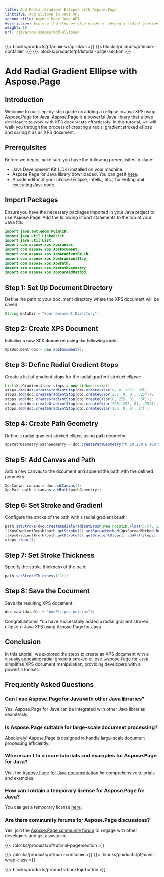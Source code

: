 ```yaml
---
title: Add Radial Gradient Ellipse with Aspose.Page
linktitle: Add Ellipse in Java XPS
second_title: Aspose.Page Java API
description: Explore the step-by-step guide on adding a radial gradient stroked ellipse in Java XPS using Aspose.Page for Java. Enhance your document creation effortlessly.
weight: 10
url: /java/xps-shapes/add-ellipse/
---
```


{{< blocks/products/pf/main-wrap-class >}}
{{< blocks/products/pf/main-container >}}
{{< blocks/products/pf/tutorial-page-section >}}

# Add Radial Gradient Ellipse with Aspose.Page

## Introduction
Welcome to our step-by-step guide on adding an ellipse in Java XPS using Aspose.Page for Java. Aspose.Page is a powerful Java library that allows developers to work with XPS documents effortlessly. In this tutorial, we will walk you through the process of creating a radial gradient stroked ellipse and saving it as an XPS document.
## Prerequisites
Before we begin, make sure you have the following prerequisites in place:
- Java Development Kit (JDK) installed on your machine.
- Aspose.Page for Java library downloaded. You can get it [here](https://releases.aspose.com/page/java/).
- A code editor of your choice (Eclipse, IntelliJ, etc.) for writing and executing Java code.
## Import Packages
Ensure you have the necessary packages imported in your Java project to use Aspose.Page. Add the following import statements to the top of your Java file:
```java
import java.awt.geom.Point2D;
import java.util.LinkedList;
import java.util.List;
import com.aspose.xps.XpsCanvas;
import com.aspose.xps.XpsDocument;
import com.aspose.xps.XpsGradientBrush;
import com.aspose.xps.XpsGradientStop;
import com.aspose.xps.XpsPath;
import com.aspose.xps.XpsPathGeometry;
import com.aspose.xps.XpsSpreadMethod;
```
## Step 1: Set Up Document Directory
Define the path to your document directory where the XPS document will be saved:
```java
String dataDir = "Your Document Directory";
```
## Step 2: Create XPS Document
Initialize a new XPS document using the following code:
```java
XpsDocument doc = new XpsDocument();
```
## Step 3: Define Radial Gradient Stops
Create a list of gradient stops for the radial gradient stroked ellipse:
```java
List<XpsGradientStop> stops = new LinkedList<>();
stops.add(doc.createGradientStop(doc.createColor(0, 0, 255), 0f));
stops.add(doc.createGradientStop(doc.createColor(255, 0, 0), .25f));
stops.add(doc.createGradientStop(doc.createColor(0, 255, 0), .5f));
stops.add(doc.createGradientStop(doc.createColor(255, 255, 0), .75f));
stops.add(doc.createGradientStop(doc.createColor(255, 0, 0), 1f));
```
## Step 4: Create Path Geometry
Define a radial gradient stroked ellipse using path geometry:
```java
XpsPathGeometry pathGeometry = doc.createPathGeometry("M 20,250 A 100,50 0 1 1 220,250 100,50 0 1 1 20,250");
```
## Step 5: Add Canvas and Path
Add a new canvas to the document and append the path with the defined geometry:
```java
XpsCanvas canvas = doc.addCanvas();
XpsPath path = canvas.addPath(pathGeometry);
```
## Step 6: Set Stroke and Gradient
Configure the stroke of the path with a radial gradient brush:
```java
path.setStroke(doc.createRadialGradientBrush(new Point2D.Float(575f, 125f), new Point2D.Float(575f, 100f), 75f, 50f));
((XpsGradientBrush)path.getStroke()).setSpreadMethod(XpsSpreadMethod.Reflect);
((XpsGradientBrush)path.getStroke()).getGradientStops().addAll(stops);
stops.clear();
```
## Step 7: Set Stroke Thickness
Specify the stroke thickness of the path:
```java
path.setStrokeThickness(12f);
```
## Step 8: Save the Document
Save the resulting XPS document:
```java
doc.save(dataDir + "AddEllipse_out.xps");
```
Congratulations! You have successfully added a radial gradient stroked ellipse in Java XPS using Aspose.Page for Java.
## Conclusion
In this tutorial, we explored the steps to create an XPS document with a visually appealing radial gradient stroked ellipse. Aspose.Page for Java simplifies XPS document manipulation, providing developers with a powerful toolset.
## Frequently Asked Questions
### Can I use Aspose.Page for Java with other Java libraries?
Yes, Aspose.Page for Java can be integrated with other Java libraries seamlessly.
### Is Aspose.Page suitable for large-scale document processing?
Absolutely! Aspose.Page is designed to handle large-scale document processing efficiently.
### Where can I find more tutorials and examples for Aspose.Page for Java?
Visit the [Aspose.Page for Java documentation](https://reference.aspose.com/page/java/) for comprehensive tutorials and examples.
### How can I obtain a temporary license for Aspose.Page for Java?
You can get a temporary license [here](https://purchase.aspose.com/temporary-license/).
### Are there community forums for Aspose.Page discussions?
Yes, join the [Aspose.Page community forum](https://forum.aspose.com/c/page/39) to engage with other developers and get assistance.

{{< /blocks/products/pf/tutorial-page-section >}}

{{< /blocks/products/pf/main-container >}}
{{< /blocks/products/pf/main-wrap-class >}}

{{< blocks/products/products-backtop-button >}}
